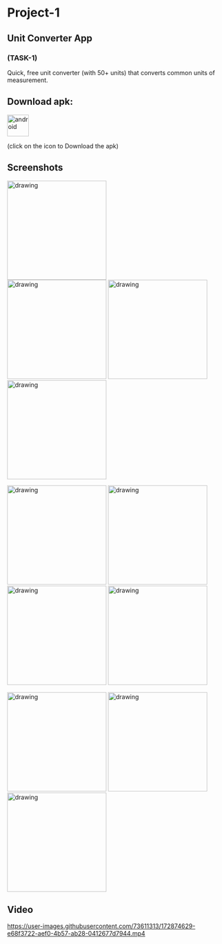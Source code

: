 # Project-1 

## Unit Converter App
### (TASK-1)

Quick, free unit converter (with 50+ units) that converts common units of measurement.


## Download apk:
<a href="https://drive.google.com/file/d/1p0LfvrFUE-tdFihadJSePPTXbDbPxCvD/view?usp=sharing"  download>
  <img src="https://user-images.githubusercontent.com/73611313/173349689-6d9715b8-c257-4c5d-8f31-543ef0da5b2c.png" alt="android"  width="50" height="50">
</a>


 (click on the icon to Download the apk)
 
 ## Screenshots

 <img src="https://user-images.githubusercontent.com/73611313/172875942-73184660-87bd-4fd9-866a-fb93ed7354a8.jpeg" alt="drawing" width="230" style="margin-right: 200px;"/> <img src="https://user-images.githubusercontent.com/73611313/172876382-0fecb339-8a2f-4986-8b41-f3e14c60516a.jpeg" alt="drawing" width="230"/> <img src="https://user-images.githubusercontent.com/73611313/172876852-d536f6b6-4245-4c98-9027-eb3cfcf95883.jpeg" alt="drawing" width="230"/> <img src="https://user-images.githubusercontent.com/73611313/172875505-a529644e-657a-4d40-8406-2c80feede01c.jpeg" alt="drawing" width="230"/>
 
<img src="https://user-images.githubusercontent.com/73611313/172880125-70a93a07-c199-4ecd-84bc-c206b3262300.jpeg" alt="drawing" width="230"/>  <img src="https://user-images.githubusercontent.com/73611313/172880147-5cc298b3-870d-4cc3-958e-701fba7a76d0.jpeg" alt="drawing" width="230"/> <img src="https://user-images.githubusercontent.com/73611313/172880167-a5b6bede-4b1c-4918-965e-481d1da9186a.jpeg" alt="drawing" width="230"/> <img src="https://user-images.githubusercontent.com/73611313/172880194-bb8ee9ee-554d-4db5-989f-834271c067de.jpeg" alt="drawing" width="230"/>

<img src="https://user-images.githubusercontent.com/73611313/172880225-ce1bc227-6d92-4810-9ffa-cbf975d8f69d.jpeg" alt="drawing" width="230"/>   <img src="https://user-images.githubusercontent.com/73611313/172877221-2915b43d-1227-4182-993b-27f33097a32b.jpeg" alt="drawing" width="230"/>   <img src="https://user-images.githubusercontent.com/73611313/172877249-6fe8a7d6-9cd9-4fa9-8bc1-ffd0489e9fc9.jpeg" alt="drawing" width="230"/>







 
 
## Video
https://user-images.githubusercontent.com/73611313/172874629-e68f3722-aef0-4b57-ab28-0412677d7944.mp4


